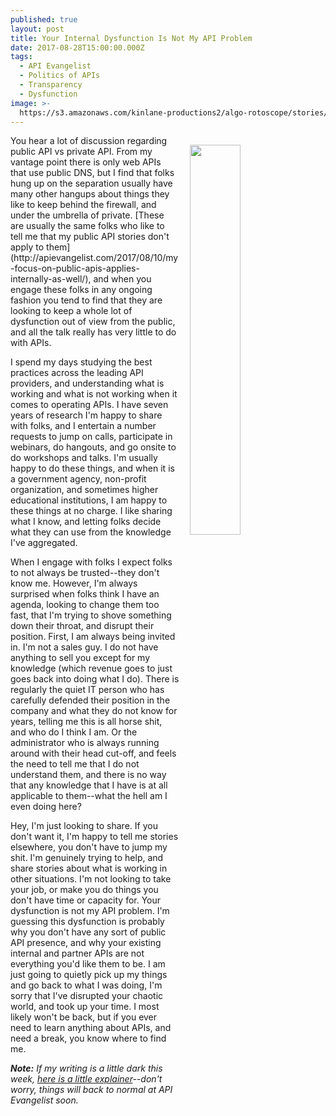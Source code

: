 ```yaml
---
published: true
layout: post
title: Your Internal Dysfunction Is Not My API Problem
date: 2017-08-28T15:00:00.000Z
tags:
  - API Evangelist
  - Politics of APIs
  - Transparency
  - Dysfunction
image: >-
  https://s3.amazonaws.com/kinlane-productions2/algo-rotoscope/stories/35910978054_906047b6cb_z.jpg
---
```

<p><img src="https://s3.amazonaws.com/kinlane-productions2/algo-rotoscope/stories/35910978054_906047b6cb_z.jpg" align="right" width="40%" style="padding: 15px;" /></p>You hear a lot of discussion regarding public API vs private API. From my vantage point there is only web APIs that use public DNS, but I find that folks hung up on the separation usually have many other hangups about things they like to keep behind the firewall, and under the umbrella of private. [These are usually the same folks who like to tell me that my public API stories don't apply to them](http://apievangelist.com/2017/08/10/my-focus-on-public-apis-applies-internally-as-well/), and when you engage these folks in any ongoing fashion you tend to find that they are looking to keep a whole lot of dysfunction out of view from the public, and all the talk really has very little to do with APIs.

I spend my days studying the best practices across the leading API providers, and understanding what is working and what is not working when it comes to operating APIs. I have seven years of research I'm happy to share with folks, and I entertain a number requests to jump on calls, participate in webinars, do hangouts, and go onsite to do workshops and talks. I'm usually happy to do these things, and when it is a government agency, non-profit organization, and sometimes higher educational institutions, I am happy to these things at no charge. I like sharing what I know, and letting folks decide what they can use from the knowledge I've aggregated.

When I engage with folks I expect folks to not always be trusted--they don't know me. However, I'm always surprised when folks think I have an agenda, looking to change them too fast, that I'm trying to shove something down their throat, and disrupt their position. First, I am always being invited in. I'm not a sales guy. I do not have anything to sell you except for my knowledge (which revenue goes to just goes back into doing what I do). There is regularly the quiet IT person who has carefully defended their position in the company and what they do not know for years, telling me this is all horse shit, and who do I think I am. Or the administrator who is always running around with their head cut-off, and feels the need to tell me that I do not understand them, and there is no way that any knowledge that I have is at all applicable to them--what the hell am I even doing here? 

Hey, I'm just looking to share. If you don't want it, I'm happy to tell me stories elsewhere, you don't have to jump my shit. I'm genuinely trying to help, and share stories about what is working in other situations. I'm not looking to take your job, or make you do things you don't have time or capacity for. Your dysfunction is not my API problem. I'm guessing this dysfunction is probably why you don't have any sort of public API presence, and why your existing internal and partner APIs are not everything you'd like them to be. I am just going to quietly pick up my things and go back to what I was doing, I'm sorry that I've disrupted your chaotic world, and took up your time. I most likely won't be back, but if you ever need to learn anything about APIs, and need a break, you know where to find me.

_**Note:** If my writing is a little dark this week, [here is a little explainer](http://apievangelist.com/2017/08/28/api-rant-vs-api-research/)--don't worry, things will back to normal at API Evangelist soon._

